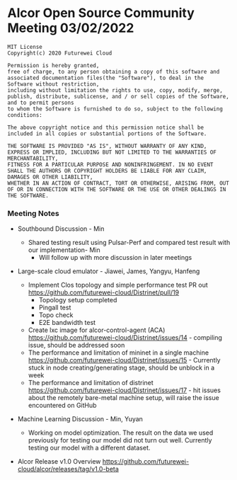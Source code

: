 # Alcor Open Source Community Meeting 03/02/2022


    MIT License
    Copyright(c) 2020 Futurewei Cloud

    Permission is hereby granted,
    free of charge, to any person obtaining a copy of this software and associated documentation files(the "Software"), to deal in the Software without restriction,
    including without limitation the rights to use, copy, modify, merge, publish, distribute, sublicense, and / or sell copies of the Software, and to permit persons
    to whom the Software is furnished to do so, subject to the following conditions:

    The above copyright notice and this permission notice shall be included in all copies or substantial portions of the Software.

    THE SOFTWARE IS PROVIDED "AS IS", WITHOUT WARRANTY OF ANY KIND, EXPRESS OR IMPLIED, INCLUDING BUT NOT LIMITED TO THE WARRANTIES OF MERCHANTABILITY,
    FITNESS FOR A PARTICULAR PURPOSE AND NONINFRINGEMENT. IN NO EVENT SHALL THE AUTHORS OR COPYRIGHT HOLDERS BE LIABLE FOR ANY CLAIM, DAMAGES OR OTHER LIABILITY,
    WHETHER IN AN ACTION OF CONTRACT, TORT OR OTHERWISE, ARISING FROM, OUT OF OR IN CONNECTION WITH THE SOFTWARE OR THE USE OR OTHER DEALINGS IN THE SOFTWARE.

### Meeting Notes

* Southbound Discussion - Min 
    * Shared testing result using Pulsar-Perf and compared test result with our implementation- Min 
        * Will follow up with more discussion in later meetings

*  Large-scale cloud emulator - Jiawei, James, Yangyu, Hanfeng
    * Implement Clos topology and simple performance test  PR out https://github.com/futurewei-cloud/Distrinet/pull/19
        * Topology setup completed
        * Pingall test
        * Topo check
        * E2E bandwidth test 
    * Create lxc image for alcor-control-agent (ACA) https://github.com/futurewei-cloud/Distrinet/issues/14 - compiling issue, should be addressed soon
    * The performance and limitation of mininet in a single machine https://github.com/futurewei-cloud/Distrinet/issues/15 - Currently stuck in node creating/generating stage, should be unblock in a week
    * The performance and limitation of distrinet https://github.com/futurewei-cloud/Distrinet/issues/17 - hit issues about the remotely bare-metal machine setup, will raise the issue encountered on GitHub

* Machine Learning Discussion - Min, Yuyan
    * Working on model optimization. The result on the data we used previously for testing our model did not turn out well.  Currently testing our model with a different dataset. 

* Alcor Release v1.0 Overview https://github.com/futurewei-cloud/alcor/releases/tag/v1.0-beta


